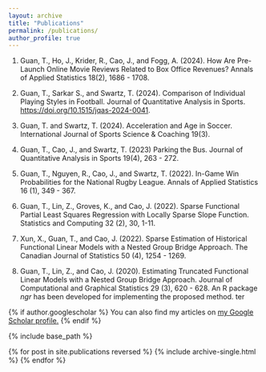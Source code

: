 ```yaml
---
layout: archive
title: "Publications"
permalink: /publications/
author_profile: true
---
```


1. Guan, T., Ho, J., Krider, R., Cao, J., and Fogg, A. (2024). How Are Pre-Launch Online Movie Reviews Related to Box Office Revenues? Annals of Applied Statistics 18(2), 1686 - 1708.

2. Guan, T., Sarkar S., and Swartz, T. (2024). Comparison of Individual Playing Styles in Football.  Journal of Quantitative Analysis in Sports. https://doi.org/10.1515/jqas-2024-0041.


3. Guan, T. and Swartz, T. (2024). Acceleration and Age in Soccer. International Journal of Sports Science \& Coaching 19(3).


4. Guan, T., Cao, J., and Swartz, T. (2023) Parking the Bus. Journal of Quantitative Analysis in Sports 19(4), 263 - 272.

5. Guan, T., Nguyen, R., Cao, J., and Swartz, T. (2022). In-Game Win Probabilities for the National Rugby League. Annals of Applied Statistics 16 (1), 349 - 367.

6. Guan, T., Lin, Z., Groves, K., and Cao, J. (2022). Sparse Functional Partial Least Squares Regression with Locally Sparse Slope Function. Statistics and Computing 32 (2), 30, 1-11.

7. Xun, X., Guan, T., and Cao, J. (2022). Sparse Estimation of Historical Functional Linear Models with a Nested Group Bridge Approach.
The Canadian Journal of Statistics 50 (4), 1254 - 1269.

8. Guan, T., Lin, Z., and Cao, J. (2020). Estimating Truncated Functional Linear Models with a Nested Group Bridge Approach. Journal
of Computational and Graphical Statistics 29 (3), 620 - 628. An R package *ngr* has been developed for implementing the proposed method.
ter

{% if author.googlescholar %}
  You can also find my articles on <u><a href="{{author.googlescholar}}">my Google Scholar profile</a>.</u>
{% endif %}

{% include base_path %}

{% for post in site.publications reversed %}
 {% include archive-single.html %}
{% endfor %}
